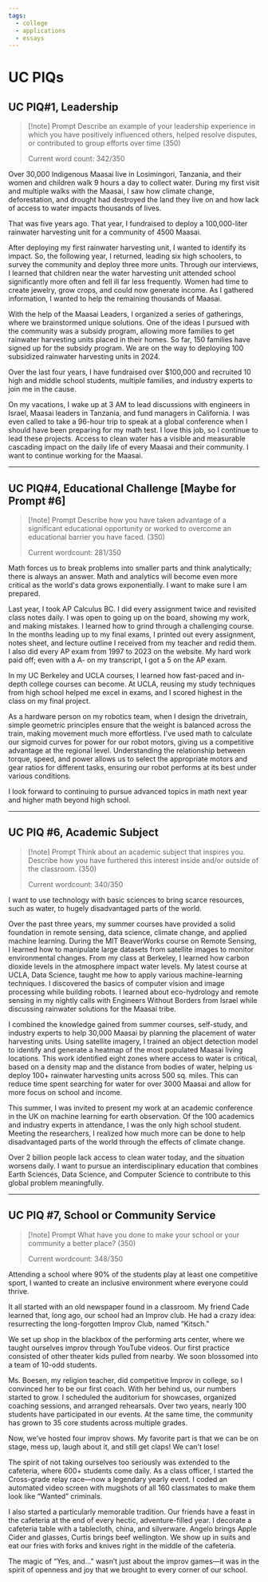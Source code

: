 ```yaml
---
tags:
  - college
  - applications
  - essays
---
```


# UC PIQs

## UC PIQ#1, Leadership 

> [!note] Prompt
> Describe an example of your leadership experience in which you have positively influenced others, helped resolve disputes, or contributed to group efforts over time (350)
> 
> Current word count: 342/350

Over 30,000 Indigenous Maasai live in Losimingori, Tanzania, and their women and children walk 9 hours a day to collect water. During my first visit and multiple walks with the Maasai, I saw how climate change, deforestation, and drought had destroyed the land they live on and how lack of access to water impacts thousands of lives.

That was five years ago. That year, I fundraised to deploy a 100,000-liter rainwater harvesting unit for a community of 4500 Maasai.

After deploying my first rainwater harvesting unit, I wanted to identify its impact. So, the following year, I returned, leading six high schoolers, to survey the community and deploy three more units. Through our interviews, I learned that children near the water harvesting unit attended school significantly more often and fell ill far less frequently. Women had time to create jewelry, grow crops, and could now generate income. As I gathered information, I wanted to help the remaining thousands of Maasai. 

With the help of the Maasai Leaders, I organized a series of gatherings, where we brainstormed unique solutions. One of the ideas I pursued with the community was a subsidy program, allowing more families to get rainwater harvesting units placed in their homes. So far, 150 families have signed up for the subsidy program. We are on the way to deploying 100 subsidized rainwater harvesting units in 2024.

Over the last four years, I have fundraised over $100,000 and recruited 10 high and middle school students, multiple families, and industry experts to join me in the cause.

On my vacations, I wake up at 3 AM to lead discussions with engineers in Israel, Maasai leaders in Tanzania, and fund managers in California. I was even called to take a 96-hour trip to speak at a global conference when I should have been preparing for my math test. I love this job, so I continue to lead these projects. Access to clean water has a visible and measurable cascading impact on the daily life of every Maasai and their community. I want to continue working for the Maasai.

---

## UC PIQ#4, Educational Challenge [Maybe for Prompt #6]

> [!note] Prompt
> Describe how you have taken advantage of a significant educational opportunity or worked to overcome an educational barrier you have faced. (350)
> 
> Current wordcount: 281/350

Math forces us to break problems into smaller parts and think analytically; there is always an answer. Math and analytics will become even more critical as the world's data grows exponentially. I want to make sure I am prepared. 

Last year, I took AP Calculus BC. I did every assignment twice and revisited class notes daily. I was open to going up on the board, showing my work, and making mistakes. I  learned how to grind through a challenging course. In the months leading up to my final exams, I printed out every assignment, notes sheet, and lecture outline I received from my teacher and redid them. I also did every AP exam from 1997 to 2023 on the website. My hard work paid off; even with a A- on my transcript, I got a 5 on the AP exam.

In my UC Berkeley and UCLA courses, I learned how fast-paced and in-depth college courses can become. At UCLA, reusing my study techniques from high school helped me excel in exams, and I scored highest in the class on my final project. 

As a hardware person on my robotics team, when I design the drivetrain, simple geometric principles ensure that the weight is balanced across the train, making movement much more effortless. I've used math to calculate our sigmoid curves for power for our robot motors, giving us a competitive advantage at the regional level. Understanding the relationship between torque, speed, and power allows us to select the appropriate motors and gear ratios for different tasks, ensuring our robot performs at its best under various conditions.

I look forward to continuing to pursue advanced topics in math next year and higher math beyond high school.

---

## UC PIQ #6, Academic Subject
>[!note] Prompt
>Think about an academic subject that inspires you. Describe how you have furthered this interest inside and/or outside of the classroom. (350)
>
>Current wordcount: 340/350

I want to use technology with basic sciences to bring scarce resources, such as water, to hugely disadvantaged parts of the world.

Over the past three years, my summer courses have provided a solid foundation in remote sensing, data science, climate change, and applied machine learning. During the MIT BeaverWorks course on Remote Sensing, I learned how to manipulate large datasets from satellite images to monitor environmental changes. From my class at Berkeley, I learned how carbon dioxide levels in the atmosphere impact water levels. My latest course at UCLA, Data Science, taught me how to apply various machine-learning techniques.  I discovered the basics of computer vision and image processing while building robots. I learned about eco-hydrology and remote sensing in my nightly calls with Engineers Without Borders from Israel while discussing rainwater solutions for the Maasai tribe. 

I combined the knowledge gained from summer courses, self-study, and industry experts to help 30,000 Maasai by planning the placement of water harvesting units. Using satellite imagery, I trained an object detection model to identify and generate a heatmap of the most populated Maasai living locations. This work identified eight zones where access to water is critical, based on a density map and the distance from bodies of water, helping us deploy 100+ rainwater harvesting units across 500 sq. miles. This can reduce time spent searching for water for over 3000 Maasai and allow for more focus on school and income. 

This summer, I was invited to present my work at an academic conference in the UK on machine learning for earth observation. Of the 100 academics and industry experts in attendance, I was the only high school student. Meeting the researchers, I realized how much more can be done to help disadvantaged parts of the world through the effects of climate change.

Over 2 billion people lack access to clean water today, and the situation worsens daily. I want to pursue an interdisciplinary education that combines Earth Sciences, Data Science, and Computer Science to contribute to this global problem meaningfully.

---

## UC PIQ #7, School or Community Service

>[!note] Prompt
>What have you done to make your school or your community a better place? (350)
>
>Current wordcount: 348/350

Attending a school where 90% of the students play at least one competitive sport, I wanted to create an inclusive environment where everyone could thrive.

It all started with an old newspaper found in a classroom. My friend Cade learned that, long ago, our school had an Improv club. He had a crazy idea: resurrecting the long-forgotten Improv Club, named “Kitsch.” 

We set up shop in the blackbox of the performing arts center, where we taught ourselves improv through YouTube videos. Our first practice consisted of other theater kids pulled from nearby. We soon blossomed into a team of 10-odd students. 

Ms. Boesen, my religion teacher, did competitive Improv in college, so I convinced her to be our first coach. With her behind us, our numbers started to grow. I scheduled the auditorium for showcases, organized coaching sessions, and arranged rehearsals. Over two years, nearly 100 students have participated in our events. At the same time, the community has grown to 35 core students across multiple grades. 

Now, we’ve hosted four improv shows. My favorite part is that we can be on stage, mess up, laugh about it, and still get claps! We can't lose!

The spirit of not taking ourselves too seriously was extended to the cafeteria, where 600+ students come daily. As a class officer, I started the Cross-grade relay race—now a legendary yearly event. I coded an automated video screen with mugshots of all 160 classmates to make them look like “Wanted” criminals.

I also started a particularly memorable tradition. Our friends have a feast in the cafeteria at the end of every hectic, adventure-filled year. I decorate a cafeteria table with a tablecloth, china, and silverware. Angelo brings Apple Cider and glasses, Curtis brings beef wellington. We show up in suits and eat our fries with forks and knives right in the middle of the cafeteria.

The magic of “Yes, and…” wasn’t just about the improv games—it was in the spirit of openness and joy that we brought to every corner of our school.